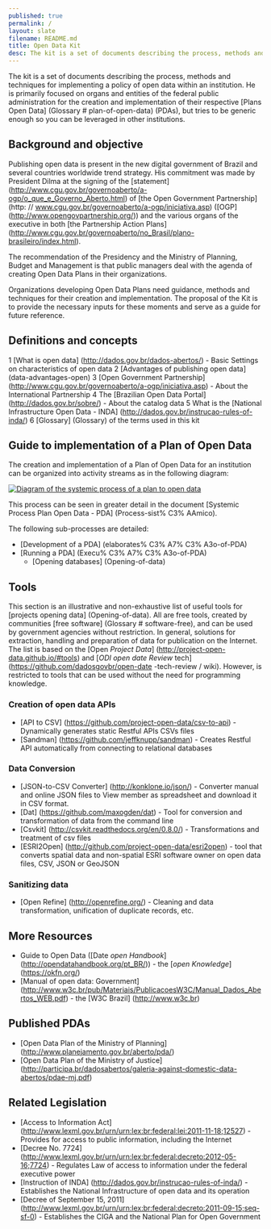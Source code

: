```yaml
---
published: true
permalink: /
layout: slate
filename: README.md
title: Open Data Kit
desc: The kit is a set of documents describing the process, methods and techniques for implementing a policy of open data within an institution.
---
```


The kit is a set of documents describing the process, methods and techniques for implementing a policy of open data within an institution. He is primarily focused on organs and entities of the federal public administration for the creation and implementation of their respective [Plans Open Data] (Glossary # plan-of-open-data) (PDAs), but tries to be generic enough so you can be leveraged in other institutions.

## Background and objective

Publishing open data is present in the new digital government of Brazil and several countries worldwide trend strategy. His commitment was made by President Dilma at the signing of the [statement] (http://www.cgu.gov.br/governoaberto/a-ogp/o_que_e_Governo_Aberto.html) of [the Open Government Partnership] (http: // www.cgu.gov.br/governoaberto/a-ogp/iniciativa.asp) ([OGP] (http://www.opengovpartnership.org/)) and the various organs of the executive in both [the Partnership Action Plans] (http://www.cgu.gov.br/governoaberto/no_Brasil/plano-brasileiro/index.html).

The recommendation of the Presidency and the Ministry of Planning, Budget and Management is that public managers deal with the agenda of creating Open Data Plans in their organizations.

Organizations developing Open Data Plans need guidance, methods and techniques for their creation and implementation. The proposal of the Kit is to provide the necessary inputs for these moments and serve as a guide for future reference.


## Definitions and concepts

1 [What is open data] (http://dados.gov.br/dados-abertos/) - Basic Settings on characteristics of open data
2 [Advantages of publishing open data] (data-advantages-open)
3 [Open Government Partnership] (http://www.cgu.gov.br/governoaberto/a-ogp/iniciativa.asp) - About the International Partnership
4 The [Brazilian Open Data Portal] (http://dados.gov.br/sobre/) - About the catalog data
5 What is the [National Infrastructure Open Data - INDA] (http://dados.gov.br/instrucao-rules-of-inda/)
6 [Glossary] (Glossary) of the terms used in this kit

## Guide to implementation of a Plan of Open Data

The creation and implementation of a Plan of Open Data for an institution can be organized into activity streams as in the following diagram:

[<Img alt = "Diagram of the systemic process of a plan to open data" src="https://raw.githubusercontent.com/dadosgovbr/kit/master/public/img/Processo%20Sist%C3%AAmico%20de%20um%20PDA.png">](Processo-sist%C3%AAmico)

This process can be seen in greater detail in the document [Systemic Process Plan Open Data - PDA] (Process-sist% C3% AAmico).

The following sub-processes are detailed:

* [Development of a PDA] (elaborates% C3% A7% C3% A3o-of-PDA)
* [Running a PDA] (Execu% C3% A7% C3% A3o-of-PDA)
  * [Opening databases] (Opening-of-data)


## Tools

This section is an illustrative and non-exhaustive list of useful tools for [projects opening data] (Opening-of-data). All are free tools, created by communities [free software] (Glossary # software-free), and can be used by government agencies without restriction. In general, solutions for extraction, handling and preparation of data for publication on the Internet. The list is based on the [Open _Project Data_] (http://project-open-data.github.io/#tools) and [_ODI open date Review_ tech] (https://github.com/dadosgovbr/open-date -tech-review / wiki). However, is restricted to tools that can be used without the need for programming knowledge.

### Creation of open data APIs

* [API to CSV] (https://github.com/project-open-data/csv-to-api) - Dynamically generates static Restful APIs CSVs files
* [Sandman] (https://github.com/jeffknupp/sandman) - Creates Restful API automatically from connecting to relational databases

### Data Conversion

* [JSON-to-CSV Converter] (http://konklone.io/json/) - Converter manual and online JSON files to View member as spreadsheet and download it in CSV format.
* [Dat] (https://github.com/maxogden/dat) - Tool for conversion and transformation of data from the command line
* [Csvkit] (http://csvkit.readthedocs.org/en/0.8.0/) - Transformations and treatment of csv files
* [ESRI2Open] (http://github.com/project-open-data/esri2open) - tool that converts spatial data and non-spatial ESRI software owner on open data files, CSV, JSON or GeoJSON

### Sanitizing data

* [Open Refine] (http://openrefine.org/) - Cleaning and data transformation, unification of duplicate records, etc.

## More Resources

* Guide to Open Data ([Date _open Handbook_] (http://opendatahandbook.org/pt_BR/)) - the [_open Knowledge_] (https://okfn.org/)
* [Manual of open data: Government] (http://www.w3c.br/pub/Materiais/PublicacoesW3C/Manual_Dados_Abertos_WEB.pdf) - the [W3C Brazil] (http://www.w3c.br)

## Published PDAs

* [Open Data Plan of the Ministry of Planning] (http://www.planejamento.gov.br/aberto/pda/)
* [Open Data Plan of the Ministry of Justice] (http://participa.br/dadosabertos/galeria-against-domestic-data-abertos/pdae-mj.pdf)

## Related Legislation

* [Access to Information Act] (http://www.lexml.gov.br/urn/urn:lex:br:federal:lei:2011-11-18;12527) - Provides for access to public information, including the Internet
* [Decree No. 7724] (http://www.lexml.gov.br/urn/urn:lex:br:federal:decreto:2012-05-16;7724) - Regulates Law of access to information under the federal executive power
* [Instruction of INDA] (http://dados.gov.br/instrucao-rules-of-inda/) - Establishes the National Infrastructure of open data and its operation
* [Decree of September 15, 2011] (http://www.lexml.gov.br/urn/urn:lex:br:federal:decreto:2011-09-15;seq-sf-0) - Establishes the CIGA and the National Plan for Open Government